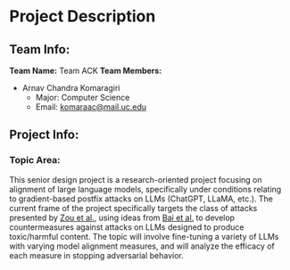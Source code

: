 # Project Description #
## Team Info: ##
**Team Name:** Team ACK
**Team Members:**
- Arnav Chandra Komaragiri
	- Major: Computer Science
	- Email: komaraac@mail.uc.edu
## Project Info: ##
### Topic Area: ###
This senior design project is a research-oriented project focusing on alignment of large language models, specifically under conditions relating to gradient-based postfix attacks on LLMs (ChatGPT, LLaMA, etc.). The current frame of the project specifically targets the class of attacks presented by [Zou et al.](https://arxiv.org/abs/2307.15043), using ideas from [Bai et al.](https://arxiv.org/abs/2212.08073) to develop countermeasures against attacks on LLMs designed to produce toxic/harmful content. The topic will involve fine-tuning a variety of LLMs with varying model alignment measures, and will analyze the efficacy of each measure in stopping adversarial behavior.